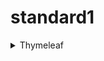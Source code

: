 # standard1 

<details>
<summary>Thymeleaf</summary>

![모델](https://github.com/user-attachments/assets/a6085058-b202-4457-8679-860d6697021f)
모델은 컨트롤러와 뷰의 중간다리 역할을 한다.
## Thymeleaf 기본 예제
<details>
<summary>java</summary>

```java
@Controller
public class ExampleController {

    @GetMapping("/thymeleaf/example")
    public String thymeleafExample(Model model) { // 뷰로 데이터를 넘겨주는 모델 객체

        Person examplePerson = new Person();
        examplePerson.setId(1L);
        examplePerson.setName("홍길동");
        examplePerson.setAge(11);
        examplePerson.setHobbies(List.of("운동", "독서"));

        model.addAttribute("person", examplePerson);
        model.addAttribute("today", LocalDate.now());

        return "example"; // example.html라는 뷰 조회
    }
    // (생략)
}
```

### 개요
`/thymeleaf/example` 엔드포인트는 데이터를 Thymeleaf 템플릿에 전달하고 이를 뷰로 렌더링하는 방식을 보여준다.

### 동작 과정
1. **컨트롤러 로직**
    - `ExampleController` 클래스에서 `@GetMapping`으로 `/thymeleaf/example` URL을 처리한다.
    - `Person` 객체 (`examplePerson`)를 생성하여 샘플 데이터를 초기화하고 `Model` 객체에 저장한다.
    - 현재 날짜를 `"today"`라는 키로 `Model`에 저장한다.

2. **데이터 바인딩**  
   뷰 템플릿에 전달되는 데이터는 다음과 같다:
    - `"person"`: `Person` 객체로, `id`, `name`, `age`, `hobbies` 정보를 포함한다.
    - `"today"`: 현재 날짜 (`LocalDate`).

3. **뷰 파일 처리**
    - 메서드가 `"example"` 문자열을 반환하면, 스프링 부트는 `resources/templates/example.html` 파일을 찾아 렌더링한다.
    - Thymeleaf는 전달된 데이터를 사용하여 HTML 템플릿을 처리하고 완성된 뷰를 브라우저에 전달한다.

### 주요 파일
- **컨트롤러**: `ExampleController.java`
- **템플릿**: `example.html` (`src/main/resources/templates` 디렉토리)

### 예제 URL
http://localhost:8080/thymeleaf/example

## html 예제

- Thymeleaf 템플릿 엔진을 사용하여 HTML 페이지를 렌더링
- Thymeleaf는 동적 콘텐츠를 서버에서 HTML로 변환해 사용자에게 전달하는 도구

</details>

<details>
<summary>html</summary>

```html
<!DOCTYPE html>
<html xmlns:th="http://www.thymeleaf.org">
<head>
    <meta charset="UTF-8">
    <title>Title</title>
</head>
<body>
<h1>타임리프 익히기</h1>
<p th:text="${#temporals.format(today, 'yyyy-MM-dd')}"></p>
<div th:object="${person}">
    <p th:text="|이름 : *{name}|"></p>
    <p th:text="|나이 : *{age}|"></p>
    <p>취미</p>
    <ul th:each="hobby : *{hobbies}">
        <li th:text="${hobby}"></li>
        <span th:if="${hobby == '운동'}">(대표 취미)</span>
    </ul>
</div>
<a th:href="@{/api/articles/{id}(id=${person.id})}">글 보기</a>
</body>
</html>
```

---

### 1. 기본 구조

```html
<html xmlns:th="http://www.thymeleaf.org">
```

- `xmlns:th="http://www.thymeleaf.org"`: 이 속성은 HTML 문서에서 Thymeleaf의 문법(`th` 네임스페이스)을 사용할 수 있게 합니다.

```html
<head>
    <meta charset="UTF-8">
    <title>Title</title>
</head>
```

- 기본적인 HTML 헤더 정보입니다. `UTF-8`은 문자 인코딩 방식입니다.

```html
<body>
<h1>타임리프 익히기</h1>
```

- `<body>` 안에 제목을 표시하는 `<h1>` 태그입니다.

---

### 2. 날짜 출력
```html
<p th:text="${#temporals.format(today, 'yyyy-MM-dd')}"></p>
```

- **기능**: 오늘 날짜를 `yyyy-MM-dd` 형식(예: 2024-11-17)으로 출력합니다.
- `th:text`: HTML 태그 안의 내용을 동적으로 변경하는 Thymeleaf 속성입니다.
   - `${#temporals.format(today, 'yyyy-MM-dd')}`는 `today`라는 변수에 저장된 날짜를 `#temporals.format` 메서드를 사용해 원하는 형식으로 변환합니다.
   - `today`는 서버에서 전달된 변수로, 일반적으로 `LocalDate` 타입입니다.

---

### 3. 객체 데이터 출력
```html
<div th:object="${person}">
```

- **기능**: `person`이라는 객체를 컨텍스트로 설정합니다.
- `th:object`: 이 블록 안에서 `person` 객체를 간단하게 참조할 수 있게 합니다. 이후에는 `*{필드명}`으로 객체의 필드에 접근합니다.

#### 이름 출력
```html
<p th:text="|이름 : *{name}|"></p>
```

- **기능**: `person` 객체의 `name` 필드를 읽어 "이름 : [값]" 형식으로 출력합니다.
- `*{name}`: 현재 `th:object`로 설정된 객체(`person`)의 `name` 필드를 참조합니다.
- `| |`: 값을 문자열로 감싸 포맷팅합니다.

#### 나이 출력
```html
<p th:text="|나이 : *{age}|"></p>
```

- `*{age}`: `person` 객체의 `age` 필드를 읽습니다.

---

### 4. 리스트(배열) 처리
```html
<p>취미</p>
<ul th:each="hobby : *{hobbies}">
    <li th:text="${hobby}"></li>
    <span th:if="${hobby == '운동'}">(대표 취미)</span>
</ul>
```

- **기능**: `person` 객체의 `hobbies` 리스트(또는 배열)를 반복 처리하여 각 항목을 출력합니다.
- `th:each="hobby : *{hobbies}"`:
   - `hobby`는 반복 중인 현재 항목을 가리킵니다.
   - `*{hobbies}`는 `person` 객체의 `hobbies` 필드를 참조합니다.

- `<li th:text="${hobby}"></li>`: 현재 `hobby` 항목의 값을 리스트 항목으로 출력합니다.

- `<span th:if="${hobby == '운동'}">(대표 취미)</span>`:
   - `th:if`는 조건문으로, `hobby`가 "운동"일 때만 "대표 취미"라는 텍스트를 추가합니다.

---

### 5. 링크 처리
```html
<a th:href="@{/api/articles/{id}(id=${person.id})}">글 보기</a>
```

- **기능**: `person` 객체의 `id` 필드를 사용하여 동적으로 링크를 생성합니다.
- `th:href="@{/api/articles/{id}(id=${person.id})}"`:
   - `@{}`: Thymeleaf에서 URL을 생성하는 방식입니다.
   - `/api/articles/{id}`: URL 경로에 `id`를 포함합니다.
   - `(id=${person.id})`: `id` 값을 `person.id`로 치환합니다.
   - 예: `person.id`가 `123`이라면, 최종 링크는 `/api/articles/123`이 됩니다.

---

### 코드 요약
이 Thymeleaf 템플릿은 다음과 같은 기능을 제공합니다:
1. 오늘 날짜를 지정된 포맷으로 출력.
2. `person` 객체의 정보(이름, 나이, 취미)를 출력.
3. 특정 조건에 따라 텍스트(대표 취미)를 동적으로 추가.
4. `person` 객체의 ID를 포함한 URL을 생성.

이 코드를 서버와 함께 실행하면, 서버에서 `person`과 `today` 변수에 데이터를 전달하여 동적인 HTML 페이지를 생성합니다.
</details>
</details>
